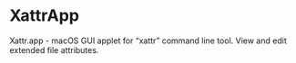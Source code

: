 # XattrApp
Xattr.app - macOS GUI applet for “xattr” command line tool. View and edit extended file attributes.
